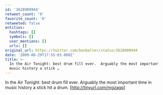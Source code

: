 ```yaml
---
id: '3628909944'
retweet_count: '0'
favorite_count: '0'
retweeted: false
entities:
  hashtags: []
  symbols: []
  user_mentions: []
  urls: []
original_url: https://twitter.com/benbalter/status/3628909944
date: '2009-08-29T17:55:03.000Z'
title: >-
  In the Air Tonight: best drum fill ever.  Arguably the most important time in
  music history a stick …
---
```


In the Air Tonight: best drum fill ever.  Arguably the most important time in music history a stick hit a drum. [http://tinyurl.com/mgzagp]
